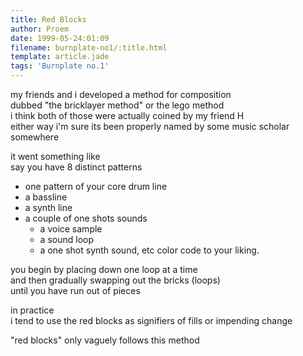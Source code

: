 ```yaml
---
title: Red Blocks
author: Proem
date: 1999-05-24:01:09
filename: burnplate-no1/:title.html
template: article.jade
tags: 'Burnplate no.1'
---
```


my friends and i developed a method for composition  
dubbed "the bricklayer method" or the lego method  
i think both of those were actually coined by my friend H  
either way i'm sure its been properly named by some music scholar somewhere  
 
it went something like  
say you have 8 distinct patterns  
- one pattern of your core drum line  
- a bassline  
- a synth line
- a couple of one shots sounds
	- a voice sample 
	- a sound loop 
	- a one shot synth sound, etc 
color code to your liking.

you begin by placing down one loop at a time  
and then gradually swapping out the bricks (loops)  
until you have run out of pieces  

in practice  
i tend to use the red blocks as signifiers of fills or impending change 

"red blocks" only vaguely follows this method
